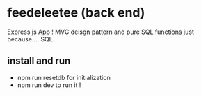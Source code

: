 # feedeleetee (back end)
Express js App ! 
MVC deisgn pattern and pure SQL functions just because.... SQL. 

## install and run 

- npm run resetdb for initialization
- npm run dev to run it !